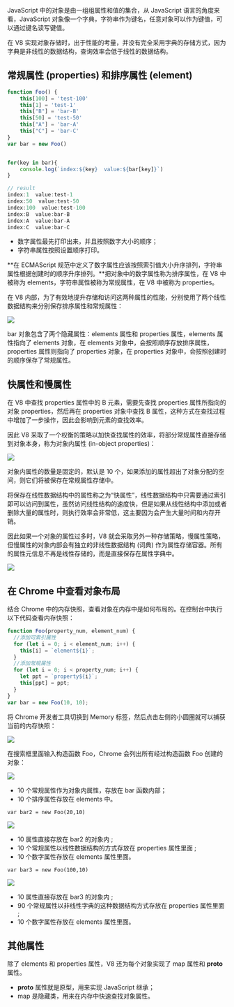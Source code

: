 JavaScript 中的对象是由一组组属性和值的集合，从 JavaScript 语言的角度来看，JavaScript 对象像一个字典，字符串作为键名，任意对象可以作为键值，可以通过键名读写键值。

在 V8 实现对象存储时，出于性能的考量，并没有完全采用字典的存储方式，因为字典是非线性的数据结构，查询效率会低于线性的数据结构。

## 常规属性 (properties) 和排序属性 (element)

```javascript
function Foo() {
    this[100] = 'test-100'
    this[1] = 'test-1'
    this["B"] = 'bar-B'
    this[50] = 'test-50'
    this["A"] = 'bar-A'
    this["C"] = 'bar-C'
}
var bar = new Foo()


for(key in bar){
    console.log(`index:${key}  value:${bar[key]}`)
}

// result
index:1  value:test-1
index:50  value:test-50
index:100  value:test-100
index:B  value:bar-B
index:A  value:bar-A
index:C  value:bar-C
```

- 数字属性最先打印出来，并且按照数字大小的顺序；
- 字符串属性按照设置顺序打印。

**在 ECMAScript 规范中定义了数字属性应该按照索引值大小升序排列，字符串属性根据创建时的顺序升序排列。**把对象中的数字属性称为排序属性，在 V8 中被称为 elements，字符串属性被称为常规属性，在 V8 中被称为 properties。

在 V8 内部，为了有效地提升存储和访问这两种属性的性能，分别使用了两个线性数据结构来分别保存排序属性和常规属性：

![](https://blog-1252173264.cos.ap-shanghai.myqcloud.com/1675574337261-b1d469a2-379b-447f-a703-8c355d5d6cd5.png)

bar 对象包含了两个隐藏属性：elements 属性和 properties 属性，elements 属性指向了 elements 对象，在 elements 对象中，会按照顺序存放排序属性，properties 属性则指向了 properties 对象，在 properties 对象中，会按照创建时的顺序保存了常规属性。

## 快属性和慢属性

在 V8 中查找 properties 属性中的 B 元素，需要先查找 properties 属性所指向的对象 properties，然后再在 properties 对象中查找 B 属性，这种方式在查找过程中增加了一步操作，因此会影响到元素的查找效率。

因此 V8 采取了一个权衡的策略以加快查找属性的效率，将部分常规属性直接存储到对象本身，称为对象内属性 (in-object properties)：

![](https://blog-1252173264.cos.ap-shanghai.myqcloud.com/1675574951941-5c2a8cb6-7f67-4e46-9faf-41defbdb0a58.png)

对象内属性的数量是固定的，默认是 10 个，如果添加的属性超出了对象分配的空间，则它们将被保存在常规属性存储中。

将保存在线性数据结构中的属性称之为“快属性”，线性数据结构中只需要通过索引即可以访问到属性，虽然访问线性结构的速度快，但是如果从线性结构中添加或者删除大量的属性时，则执行效率会非常低，这主要因为会产生大量时间和内存开销。

因此如果一个对象的属性过多时，V8 就会采取另外一种存储策略，慢属性策略，但慢属性的对象内部会有独立的非线性数据结构 (词典) 作为属性存储容器。所有的属性元信息不再是线性存储的，而是直接保存在属性字典中。

![](https://blog-1252173264.cos.ap-shanghai.myqcloud.com/1675575181464-68b02592-0f24-484a-aacd-e7b8d1a5964f.png)

## 在 Chrome 中查看对象布局

结合 Chrome 中的内存快照，查看对象在内存中是如何布局的。在控制台中执行以下代码查看内存快照：

```javascript
function Foo(property_num, element_num) {
  //添加可索引属性
  for (let i = 0; i < element_num; i++) {
    this[i] = `element${i}`;
  }
  //添加常规属性
  for (let i = 0; i < property_num; i++) {
    let ppt = `property${i}`;
    this[ppt] = ppt;
  }
}
var bar = new Foo(10, 10);
```

将 Chrome 开发者工具切换到 Memory 标签，然后点击左侧的小圆圈就可以捕获当前的内存快照：

![](https://blog-1252173264.cos.ap-shanghai.myqcloud.com/1675575564518-ad280219-906d-47cd-a218-4348c50be460.png)

在搜索框里面输入构造函数 Foo，Chrome 会列出所有经过构造函数 Foo 创建的对象：

![](https://blog-1252173264.cos.ap-shanghai.myqcloud.com/1675575862018-f3920cb9-4d62-4871-bfbf-2fdbbddba92d.png)

- 10 个常规属性作为对象内属性，存放在 bar 函数内部；
- 10 个排序属性存放在 elements 中。

`var bar2 = new Foo(20,10)`

![](https://blog-1252173264.cos.ap-shanghai.myqcloud.com/1675576017074-416b3790-81da-4f92-8610-0aa5501e45c4.png)

- 10 属性直接存放在 bar2 的对象内 ;
- 10 个常规属性以线性数据结构的方式存放在 properties 属性里面 ;
- 10 个数字属性存放在 elements 属性里面。

`var bar3 = new Foo(100,10)`

![](https://blog-1252173264.cos.ap-shanghai.myqcloud.com/1675576174656-d8c69ebe-4f21-46eb-ba63-a265414caeed.png)

- 10 属性直接存放在 bar3 的对象内 ;
- 90 个常规属性以非线性字典的这种数据结构方式存放在 properties 属性里面 ;
- 10 个数字属性存放在 elements 属性里面。

## 其他属性

除了 elements 和 properties 属性，V8 还为每个对象实现了 map 属性和 **proto** 属性。

- **proto** 属性就是原型，用来实现 JavaScript 继承；
- map 是隐藏类，用来在内存中快速查找对象属性。
